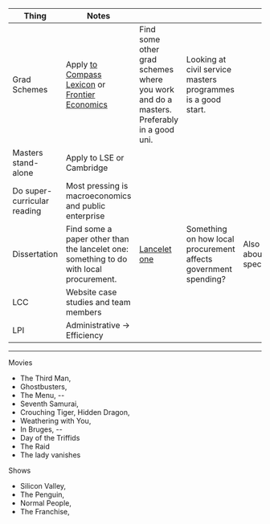 
| Thing                       | Notes                                                                                                                                                                                     |                                                                                                     |                                                                 |                                       |
| --------------------------- | ----------------------------------------------------------------------------------------------------------------------------------------------------------------------------------------- | --------------------------------------------------------------------------------------------------- | --------------------------------------------------------------- | ------------------------------------- |
| Grad Schemes                | Apply [to Compass Lexicon](https://jobs.lever.co/compasslexecon/5792566a-fba2-4278-944c-704145367270) or [Frontier Economics](https://www.frontier-economics.com/uk/en/careers/analysts/) | Find some other grad schemes where you work and do a masters. Preferably in a good uni.             | Looking at civil service masters programmes is a good start.    |                                       |
| Masters stand-alone         | Apply to LSE or Cambridge                                                                                                                                                                 |                                                                                                     |                                                                 |                                       |
| Do super-curricular reading | Most pressing is macroeconomics and public enterprise                                                                                                                                     |                                                                                                     |                                                                 |                                       |
| Dissertation                | Find some a paper other than the lancelet one: something to do with local procurement.                                                                                                    | [Lancelet one](https://www.thelancet.com/journals/lanpub/article/PIIS2468-2667(23)00059-2/fulltext) | Something on how local procurement affects government spending? | Also think about model specification. |
| LCC                         | Website case studies and team members                                                                                                                                                     |                                                                                                     |                                                                 |                                       |
| LPI                         | Administrative $\to$ Efficiency                                                                                                                                                           |                                                                                                     |                                                                 |                                       |

---
Movies
- The Third Man,
- Ghostbusters,
- The Menu, --
- Seventh Samurai,
- Crouching Tiger, Hidden Dragon,
- Weathering with You,
- In Bruges, --
- Day of the Triffids
- The Raid
- The lady vanishes

Shows
- Silicon Valley,
- The Penguin,
- Normal People,
- The Franchise,